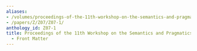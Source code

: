 ```yaml
---
aliases:
- /volumes/proceedings-of-the-11th-workshop-on-the-semantics-and-pragmatics-of-dialogue-front-matter/
- /papers/Z/Z07/Z07-1/
anthology_id: Z07-1
title: Proceedings of the 11th Workshop on the Semantics and Pragmatics of Dialogue
  - Front Matter
---
```

